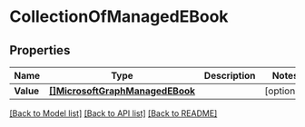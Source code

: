 # CollectionOfManagedEBook

## Properties

Name | Type | Description | Notes
------------ | ------------- | ------------- | -------------
**Value** | [**[]MicrosoftGraphManagedEBook**](microsoft.graph.managedEBook.md) |  | [optional] 

[[Back to Model list]](../README.md#documentation-for-models) [[Back to API list]](../README.md#documentation-for-api-endpoints) [[Back to README]](../README.md)



